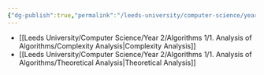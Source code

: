 ```yaml
---
{"dg-publish":true,"permalink":"/leeds-university/computer-science/year-2/algorithms-1/1-analysis-of-algorithms/1-analysis-of-algorithms/"}
---
```




- [[Leeds University/Computer Science/Year 2/Algorithms 1/1. Analysis of Algorithms/Complexity Analysis\|Complexity Analysis]]
- [[Leeds University/Computer Science/Year 2/Algorithms 1/1. Analysis of Algorithms/Theoretical Analysis\|Theoretical Analysis]]


